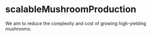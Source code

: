 # scalableMushroomProduction
We aim to reduce the complexity and cost of growing high-yielding mushrooms.
